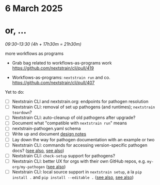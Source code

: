 # 6 March 2025
# or, …

_09:30–13:30 (4h + 17h30m = 21h30m)_

more workflows as programs

- Grab bag related to workflows-as-programs work
  <https://github.com/nextstrain/cli/pull/419>

- Workflows-as-programs: `nextstrain run` and co.
  <https://github.com/nextstrain/cli/pull/407>

Yet to do:

- [ ] Nextstrain CLI and nextstrain.org: endpoints for pathogen resolution
- [ ] Nextstrain CLI: removal of set up pathogens (and runtimes); `nextstrain teardown`?
- [ ] Nextstrain CLI: auto-cleanup of old pathogens after upgrade?
- [ ] Document what "compatible with `nextstrain run`" means
- [ ] nextstrain-pathogen.yaml schema
- [ ] Write up and document [design notes](2024-11-07.md)
- [ ] Lay down the way for pathogen documentation with an example or two
- [ ] Nextstrain CLI: commands for accessing version-specific pathogen docs? ([see also](https://github.com/nextstrain/cli/pull/407#issuecomment-2458212007), [see also](https://github.com/nextstrain/cli/pull/407#issuecomment-2472850864))
- [ ] Nextstrain CLI: `check-setup` support for pathogens?
- [ ] Nextstrain CLI: better UX for orgs with their own GitHub repos, e.g. `my-org/my-pathogen` ([see also](https://github.com/nextstrain/cli/pull/407#issuecomment-2472778079))
- [ ] Nextstrain CLI: local source support in `nextstrain setup`, a la `pip install .` and `pip install --editable .` ([see also](https://github.com/nextstrain/cli/pull/407#issuecomment-2477528356), [see also](https://github.com/nextstrain/cli/pull/419#discussion_r1984007486))
